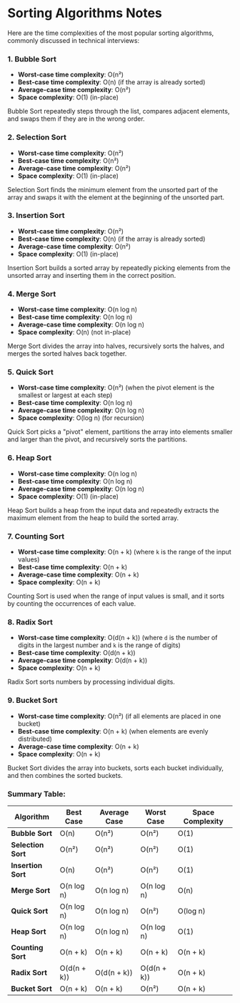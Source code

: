 # Sorting Algorithms Notes

Here are the time complexities of the most popular sorting algorithms, commonly discussed in technical interviews:

### 1. **Bubble Sort**

- **Worst-case time complexity**: O(n²)
- **Best-case time complexity**: O(n) (if the array is already sorted)
- **Average-case time complexity**: O(n²)
- **Space complexity**: O(1) (in-place)

Bubble Sort repeatedly steps through the list, compares adjacent elements, and swaps them if they are in the wrong order.

### 2. **Selection Sort**

- **Worst-case time complexity**: O(n²)
- **Best-case time complexity**: O(n²)
- **Average-case time complexity**: O(n²)
- **Space complexity**: O(1) (in-place)

Selection Sort finds the minimum element from the unsorted part of the array and swaps it with the element at the beginning of the unsorted part.

### 3. **Insertion Sort**

- **Worst-case time complexity**: O(n²)
- **Best-case time complexity**: O(n) (if the array is already sorted)
- **Average-case time complexity**: O(n²)
- **Space complexity**: O(1) (in-place)

Insertion Sort builds a sorted array by repeatedly picking elements from the unsorted array and inserting them in the correct position.

### 4. **Merge Sort**

- **Worst-case time complexity**: O(n log n)
- **Best-case time complexity**: O(n log n)
- **Average-case time complexity**: O(n log n)
- **Space complexity**: O(n) (not in-place)

Merge Sort divides the array into halves, recursively sorts the halves, and merges the sorted halves back together.

### 5. **Quick Sort**

- **Worst-case time complexity**: O(n²) (when the pivot element is the smallest or largest at each step)
- **Best-case time complexity**: O(n log n)
- **Average-case time complexity**: O(n log n)
- **Space complexity**: O(log n) (for recursion)

Quick Sort picks a "pivot" element, partitions the array into elements smaller and larger than the pivot, and recursively sorts the partitions.

### 6. **Heap Sort**

- **Worst-case time complexity**: O(n log n)
- **Best-case time complexity**: O(n log n)
- **Average-case time complexity**: O(n log n)
- **Space complexity**: O(1) (in-place)

Heap Sort builds a heap from the input data and repeatedly extracts the maximum element from the heap to build the sorted array.

### 7. **Counting Sort**

- **Worst-case time complexity**: O(n + k) (where `k` is the range of the input values)
- **Best-case time complexity**: O(n + k)
- **Average-case time complexity**: O(n + k)
- **Space complexity**: O(n + k)

Counting Sort is used when the range of input values is small, and it sorts by counting the occurrences of each value.

### 8. **Radix Sort**

- **Worst-case time complexity**: O(d(n + k)) (where `d` is the number of digits in the largest number and `k` is the range of digits)
- **Best-case time complexity**: O(d(n + k))
- **Average-case time complexity**: O(d(n + k))
- **Space complexity**: O(n + k)

Radix Sort sorts numbers by processing individual digits.

### 9. **Bucket Sort**

- **Worst-case time complexity**: O(n²) (if all elements are placed in one bucket)
- **Best-case time complexity**: O(n + k) (when elements are evenly distributed)
- **Average-case time complexity**: O(n + k)
- **Space complexity**: O(n + k)

Bucket Sort divides the array into buckets, sorts each bucket individually, and then combines the sorted buckets.

### Summary Table:

| Algorithm          | Best Case   | Average Case | Worst Case  | Space Complexity |
| ------------------ | ----------- | ------------ | ----------- | ---------------- |
| **Bubble Sort**    | O(n)        | O(n²)        | O(n²)       | O(1)             |
| **Selection Sort** | O(n²)       | O(n²)        | O(n²)       | O(1)             |
| **Insertion Sort** | O(n)        | O(n²)        | O(n²)       | O(1)             |
| **Merge Sort**     | O(n log n)  | O(n log n)   | O(n log n)  | O(n)             |
| **Quick Sort**     | O(n log n)  | O(n log n)   | O(n²)       | O(log n)         |
| **Heap Sort**      | O(n log n)  | O(n log n)   | O(n log n)  | O(1)             |
| **Counting Sort**  | O(n + k)    | O(n + k)     | O(n + k)    | O(n + k)         |
| **Radix Sort**     | O(d(n + k)) | O(d(n + k))  | O(d(n + k)) | O(n + k)         |
| **Bucket Sort**    | O(n + k)    | O(n + k)     | O(n²)       | O(n + k)         |
